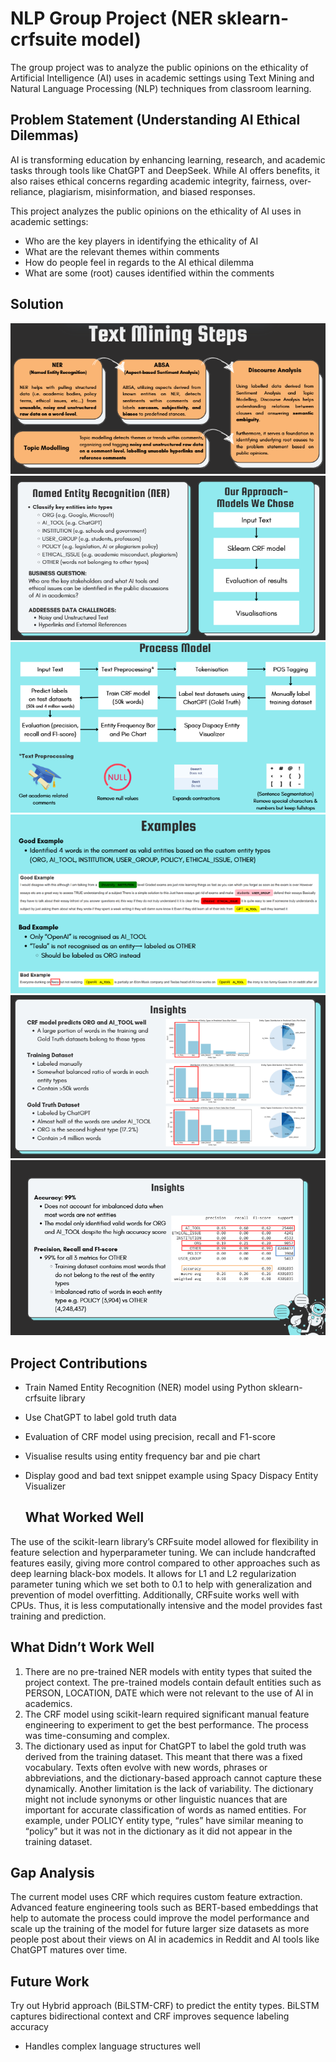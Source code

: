 # NLP Group Project (NER sklearn-crfsuite model)
The group project was to analyze the public opinions on the ethicality of Artificial Intelligence (AI) uses in academic settings using Text Mining and Natural Language Processing (NLP) techniques from classroom learning.

## Problem Statement (Understanding AI Ethical Dilemmas)
AI is transforming education by enhancing learning, research, and academic tasks through tools like ChatGPT and DeepSeek. While AI offers benefits, it also raises ethical concerns regarding academic integrity, fairness, over-reliance, plagiarism, misinformation, and biased responses.

This project analyzes the public opinions on the ethicality of AI uses in academic settings:

- Who are the key players in identifying the ethicality of AI
- What are the relevant themes within comments
- How do people feel in regards to the AI ethical dilemma
- What are some (root) causes identified within the comments

## Solution
<img alt="Solution Flow with NER, ABSA, Topic Modelling and Discourse Analysis" src="solution flow.png">
<img alt="NER Introduction" src="NER introduction.png">
<img alt="NER Process Model" src="NER process model.png">
<img alt="NER Examples" src="examples.png">
<img alt="NER Insights with Bar and Pie Charts" src="insight charts.png">
<img alt="NER Insights with Evaluation Metrics" src="insight evaluation metrics.png">

  ## Project Contributions
- Train Named Entity Recognition (NER) model using Python sklearn-crfsuite library
- Use ChatGPT to label gold truth data
- Evaluation of CRF model using precision, recall and F1-score
- Visualise results using entity frequency bar and pie chart
- Display good and bad text snippet example using Spacy Dispacy Entity Visualizer

  ## What Worked Well
The use of the scikit-learn library’s CRFsuite model allowed for flexibility in feature selection and hyperparameter tuning. We can include handcrafted features easily, giving more control compared to other approaches such as deep learning black-box models. It allows for L1 and L2 regularization parameter tuning which we set both to 0.1 to help with generalization and prevention of model overfitting. Additionally, CRFsuite works well with CPUs. Thus, it is less computationally intensive and the model provides fast training and prediction.

## **What Didn’t Work Well**
1. There are no pre-trained NER models with entity types that suited the project context. The pre-trained models contain default entities such as PERSON, LOCATION, DATE which were not relevant to the use of AI in academics.
2. The CRF model using scikit-learn required significant manual feature engineering to experiment to get the best performance. The process was time-consuming and complex.
3. The dictionary used as input for ChatGPT to label the gold truth was derived from the training dataset. This meant that there was a fixed vocabulary. Texts often evolve with new words, phrases or abbreviations, and the dictionary-based approach cannot capture these dynamically. Another limitation is the lack of variability. The dictionary might not include synonyms or other linguistic nuances that are important for accurate classification of words as named entities. For example, under POLICY entity type, “rules” have similar meaning to “policy” but it was not in the dictionary as it did not appear in the training dataset.

## Gap Analysis
The current model uses CRF which requires custom feature extraction. Advanced feature engineering tools such as BERT-based embeddings that help to automate the process could improve the model performance and scale up the training of the model for future larger size datasets as more people post about their views on AI in academics in Reddit and AI tools like ChatGPT matures over time.

## **Future Work**
Try out Hybrid approach (BiLSTM-CRF) to predict the entity types. BiLSTM captures bidirectional context and CRF improves sequence labeling accuracy
- Handles complex language structures well
